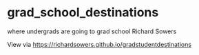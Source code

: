 # grad_school_destinations
where undergrads are going to grad school
Richard Sowers

View via 
<https://richardsowers.github.io/gradstudentdestinations>
